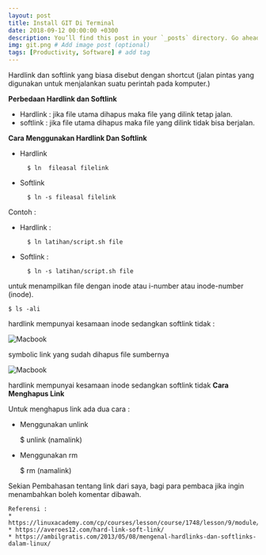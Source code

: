 ```yaml
---
layout: post
title: Install GIT Di Terminal
date: 2018-09-12 00:00:00 +0300
description: You’ll find this post in your `_posts` directory. Go ahead and edit it and re-build the site to see your changes. # Add post description (optional)
img: git.png # Add image post (optional)
tags: [Productivity, Software] # add tag
---
```


Hardlink dan softlink yang biasa disebut dengan shortcut (jalan pintas yang digunakan untuk menjalankan suatu perintah pada komputer.)

**Perbedaan Hardlink dan Softlink**

* Hardlink  : jika file utama dihapus maka file yang dilink tetap jalan.
* softlink  : jika file utama dihapus maka file yang dilink tidak bisa berjalan.

**Cara Menggunakan Hardlink Dan Softlink**

* Hardlink

        $ ln  fileasal filelink

* Softlink

        $ ln -s fileasal filelink

Contoh :
* Hardlink :

        $ ln latihan/script.sh file

* Softlink :

        $ ln -s latihan/script.sh file

untuk menampilkan file dengan inode atau i-number atau inode-number (inode).

    $ ls -ali

hardlink mempunyai kesamaan inode sedangkan softlink tidak :

![Macbook]({{site.baseurl}}/assets/img/symbolic.png)

symbolic link yang sudah dihapus file sumbernya

![Macbook]({{site.baseurl}}/assets/img/symbolic_h.png)


hardlink mempunyai kesamaan inode sedangkan softlink tidak
**Cara Menghapus Link**

Untuk menghapus link ada dua cara :

- Menggunakan unlink

    $ unlink (namalink)

- Menggunakan rm

    $ rm (namalink)

Sekian Pembahasan tentang link dari saya, bagi para pembaca jika ingin menambahkan boleh komentar dibawah.

    Referensi :
    * https://linuxacademy.com/cp/courses/lesson/course/1748/lesson/9/module/173
    * https://averoes12.com/hard-link-soft-link/
    * https://ambilgratis.com/2013/05/08/mengenal-hardlinks-dan-softlinks-dalam-linux/

